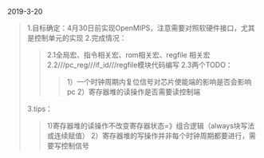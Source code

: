2019-3-20
> 1.目标确定：4月30日前实现OpenMIPS，注意需要对照软硬件接口，尤其是控制单元的实现
> 2.完成情况：
> > 2.1全局宏、指令相关宏、rom相关宏、regfile
相关宏
> > 2.2///pc_reg///if_id///regfile模块代码编写
> > 2.3两个TODO：
> > >1）一个时钟周期内复位信号对芯片使能端的影响是否会影响pc
> > >2）寄存器堆的读操作是否需要读控制端  
> 
>3.tips：
> > 1)寄存器堆的读操作不改变寄存器状态=》组合逻辑（always块写法或连续赋值）
> 2）寄存器堆的写操作并非每个时钟周期都要进行，需要写控制信号

